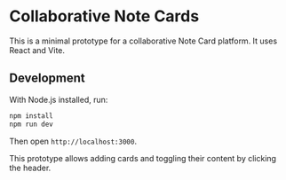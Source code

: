 # Collaborative Note Cards

This is a minimal prototype for a collaborative Note Card platform. It uses React and Vite.

## Development

With Node.js installed, run:

```bash
npm install
npm run dev
```

Then open `http://localhost:3000`.

This prototype allows adding cards and toggling their content by clicking the header.
